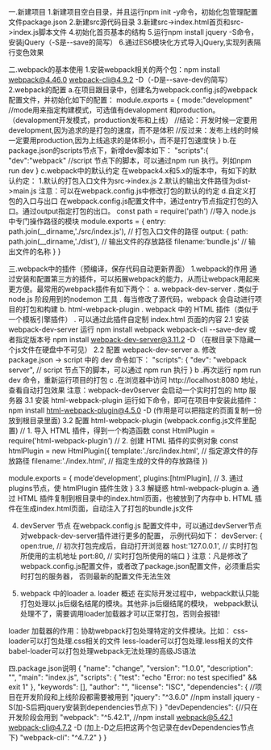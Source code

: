 
一.新建项目
1.新建项目空白目录，并且运行npm init -y命令，初始化包管理配置文件package.json
2.新建src源代码目录
3.新建src->index.html首页和src->index.js脚本文件
4.初始化首页基本的结构
5.运行npm install jquery -S命令，安装jQuery（-S是--save的简写）
6.通过ES6模块化方式导入jQuery,实现列表隔行变色效果

二.webpack的基本使用
1.安装webpack相关的两个包：npm install webpack@4.46.0 webpack-cli@4.9.2 -D（-D是--save-dev的简写）
2.webpack的配置
a.在项目跟目录中，创建名为webpack.config.js的webpack配置文件，并初始化如下的配置：
module.exports = {
    mode:"development" //mode用来指定构建模式，可选值有devalopment 和production。（devalopment开发模式，production发布和上线）
    //结论：开发时候一定要用development,因为追求的是打包的速度，而不是体积
    //反过来：发布上线的时候一定要用production,因为上线追求的是体积小，而不是打包速度快
}
b.在package.json的scripts节点下，新增dev脚本如下：
"scripts":{
    "dev":"webpack" //script 节点下的脚本，可以通过npm run 执行。列如npm run dev
}
c.webpack中的默认约定
在webpack4.x和5.x的版本中，有如下的默认约定：
1.默认的打包入口文件为src->index.js
2.默认的输出文件路径为dist->main.js
注意：可以在webpack.config.js中修改打包的默认的约定
d.自定义打包的入口与出口
在webpack.config.js配置文件中，通过entry节点指定打包的入口。通过output指定打包的出口。
const path = require('path') //导入 node.js 中专门操作路径的模块
module.exports = {
    entry: path.join(__dirname,'./src/index.js'), // 打包入口文件的路径
    output: {
        path: path.join(__dirname,'./dist'), // 输出文件的存放路径
        filename:'bundle.js' // 输出文件的名称
    }
}

三.webpack中的插件（预编译，保存代码自动更新界面）
1.webpack的作用
通过安装和配置第三方的插件，可以拓展webpack的能力，从而让webpack用起来更方便。最常用的webpack插件有如下两个：
a. webpack-dev-server 
   . 类似于 node.js 阶段用到的nodemon 工具
   . 每当修改了源代码，webpack 会自动进行项目的打包和构建
b. html-webpack-plugin
   . webpack 中的 HTML 插件（类似于一个模板引擎插件）
   . 可以通过此插件自定制 index.html 页面的内容
2.1 安装 webpack-dev-server
运行 npm install webpack webpack-cli --save-dev 或者指定版本号 npm install webpack-dev-server@3.11.2 -D （在根目录下隐藏一个js文件在硬盘中不可见）
2.2 配置 webpack-dev-server
a. 修改 package.json -> script 中的 dev 命令如下：
"scripts": {
    "dev": "webpack server", // script 节点下的脚本，可以通过 npm run 执行
}
b .再次运行 npm run dev 命令，重新运行项目的打包
c .在浏览器中访问 http://localhost:8080 地址，查看自动打包效果
注意：webpack-dev0server 会启动一个实时打包的 http 服务器
3.1 安装 html-webpack-plugin 
运行如下命令，即可在项目中安装此插件：
npm install html-webpack-plugin@4.5.0 -D (作用是可以把指定的页面复制一份放到根目录里面)
3.2 配置 html-webpack-plugin (webpack.config.js文件里配置)
// 1. 导入 HTML 插件，得到一个构造函数
const HtmlPlugin = require('html-webpack-plugin')
// 2. 创建 HTML 插件的实例对象
const htmlPlugin = new HtmlPlugin({
  template:'./src/index.html', // 指定源文件的存放路径
  filename:'./index.html', // 指定生成的文件的存放路径
})

module.exports = {
  mode'development',
  plugins:[htmlPlugin], // 3. 通过plugins节点，使 htmlPlugin 插件生效
}
3.3 解疑惑 html-webpack-plugin
a. 通过 HTML 插件复制到根目录中的index.html页面，也被放到了内存中
b. HTML 插件在生成index.html页面，自动注入了打包的bundle.js文件

4. devServer 节点
在webpack.config.js 配置文件中，可以通过devServer节点对webpack-dev-server插件进行更多的配置，
示例代码如下：
devServer: {
  open:true, // 初次打包完成后，自动打开浏览器
  host:'127.0.0.1', // 实时打包所使用的主机地址
  port:80, // 实时打包所使用的端口
}
注意：凡是修改了webpack.config.js配置文件，或者改了package.json配置文件，必须重启实时打包的服务器，
否则最新的配置文件无法生效

5. webpack 中的loader
a. loader 概述
在实际开发过程中，webpack默认只能打包处理以.js后缀名结尾的模块。其他非.js后缀结尾的模块，
webpack默认处理不了，需要调用loader加载器才可以正常打包，否则会报错!

loader 加载器的作用：协助webpack打包处理特定的文件模块。比如：
css-loader可以打包处理.css相关的文件
less-loader可以打包处理.less相关的文件
babel-loader可以打包处理webpack无法处理的高级JS语法

四.package.json说明
{
  "name": "change",
  "version": "1.0.0",
  "description": "",
  "main": "index.js",
  "scripts": {
    "test": "echo \"Error: no test specified\" && exit 1"
  },
  "keywords": [],
  "author": "",
  "license": "ISC",
  "dependencies": { //项目在开发阶段和上线阶段都需要被用到
    "jquery": "^3.6.0" //npm install jquery -S(加-S后把jquery安装到dependencies节点下)
  }
  "devDependencies": {//只在开发阶段会用到
    "webpack": "^5.42.1", //npm install webpack@5.42.1 webpack-cli@4.7.2 -D (加上-D之后把这两个包记录在devDependencies节点下)
    "webpack-cli": "^4.7.2"
  }
}
